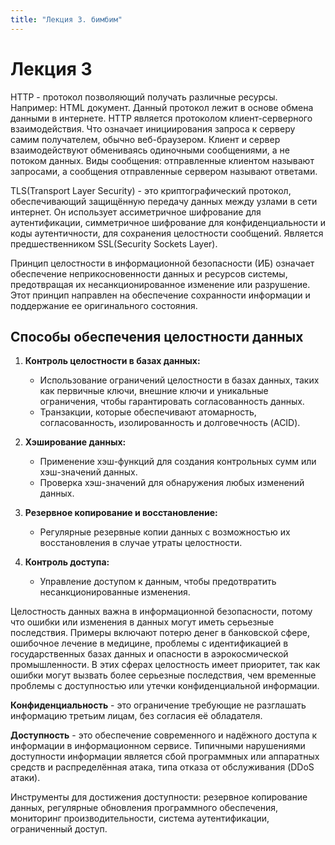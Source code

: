 ```yaml
---
title: "Лекция 3. бимбим"
---
```


# Лекция 3

HTTP - протокол позволяющий получать различные ресурсы. Например: HTML документ. Данный протокол лежит в основе обмена данными в интернете. HTTP является протоколом клиент-серверного взаимодействия. Что означает инициирования запроса к серверу самим получателем, обычно веб-браузером. Клиент и сервер взаимодействуют обмениваясь одиночными сообщениями, а не потоком данных. Виды сообщения: отправленные клиентом называют запросами, а сообщения отправленные сервером называют ответами.

TLS(Transport Layer Security) - это криптографический протокол, обеспечивающий защищённую передачу данных между узлами в сети интернет. Он использует ассиметричное шифрование для аутентификации, симметричное шифрование для конфиденциальности и коды аутентичности, для сохранения целостности сообщений. Является предшественником SSL(Security Sockets Layer).

Принцип целостности в информационной безопасности (ИБ) означает обеспечение неприкосновенности данных и ресурсов системы, предотвращая их несанкционированное изменение или разрушение. Этот принцип направлен на обеспечение сохранности информации и поддержание ее оригинального состояния.

## Способы обеспечения целостности данных

1. **Контроль целостности в базах данных:**
   - Использование ограничений целостности в базах данных, таких как первичные ключи, внешние ключи и уникальные ограничения, чтобы гарантировать согласованность данных.
   - Транзакции, которые обеспечивают атомарность, согласованность, изолированность и долговечность (ACID).

2. **Хэширование данных:**
   - Применение хэш-функций для создания контрольных сумм или хэш-значений данных.
   - Проверка хэш-значений для обнаружения любых изменений данных.

3. **Резервное копирование и восстановление:**
   - Регулярные резервные копии данных с возможностью их восстановления в случае утраты целостности.

4. **Контроль доступа:**
   - Управление доступом к данным, чтобы предотвратить несанкционированные изменения.

Целостность данных важна в информационной безопасности, потому что ошибки или изменения в данных могут иметь серьезные последствия. Примеры включают потерю денег в банковской сфере, ошибочное лечение в медицине, проблемы с идентификацией в государственных базах данных и опасности в аэрокосмической промышленности. В этих сферах целостность имеет приоритет, так как ошибки могут вызвать более серьезные последствия, чем временные проблемы с доступностью или утечки конфиденциальной информации.

**Конфиденциальность** - это ограничение требующие не разглашать информацию третьим лицам, без согласия её обладателя.

**Доступность** - это обеспечение современного и надёжного доступа к информации в информационном сервисе. Типичными нарушениями доступности информации является сбой программных или аппаратных средств и распределённая атака, типа отказа от обслуживания (DDoS атаки).

Инструменты для достижения доступности: резервное копирование данных, регулярные обновления программного обеспечения, мониторинг производительности, система аутентификации, ограниченный доступ.